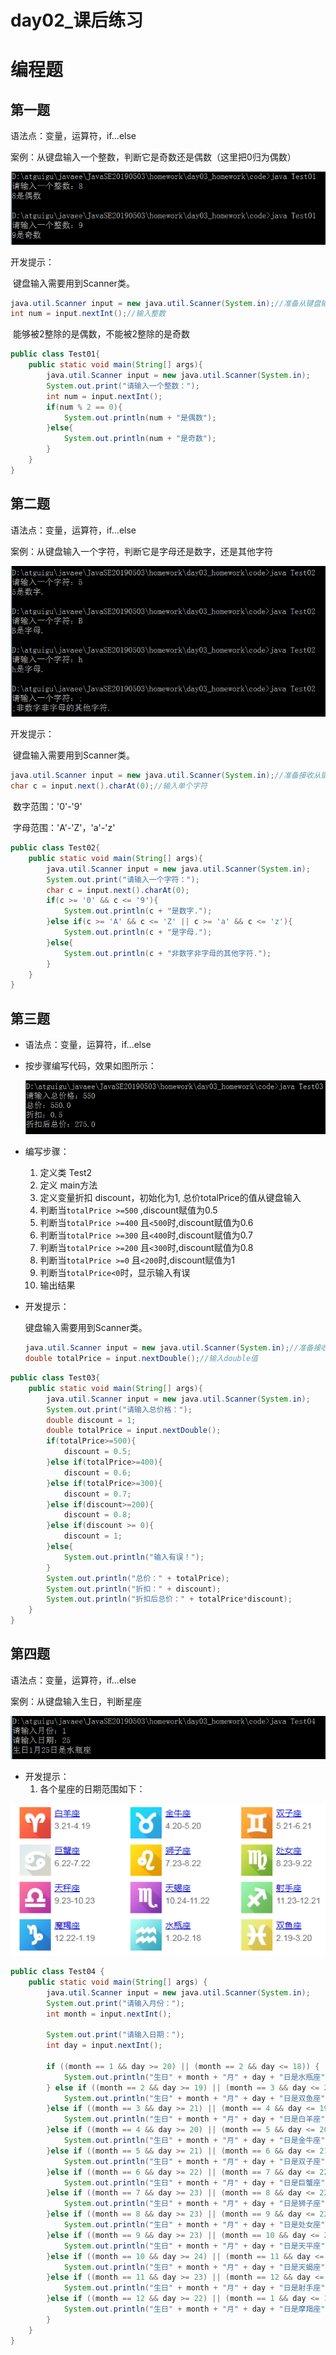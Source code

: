 # day02_课后练习

# 编程题

## 第一题

语法点：变量，运算符，if...else

案例：从键盘输入一个整数，判断它是奇数还是偶数（这里把0归为偶数）

![1557990838327](imgs/1557990838327.png)

开发提示：

​	键盘输入需要用到Scanner类。

```java
java.util.Scanner input = new java.util.Scanner(System.in);//准备从键盘输入的扫描仪
int num = input.nextInt();//输入整数
```

​	能够被2整除的是偶数，不能被2整除的是奇数

```java
public class Test01{
	public static void main(String[] args){
		java.util.Scanner input = new java.util.Scanner(System.in);
		System.out.print("请输入一个整数：");
		int num = input.nextInt();
		if(num % 2 == 0){
			System.out.println(num + "是偶数");
		}else{
			System.out.println(num + "是奇数");
		}
	}
}

```

## 第二题

语法点：变量，运算符，if...else

案例：从键盘输入一个字符，判断它是字母还是数字，还是其他字符

![1557991405648](imgs/1557991405648.png)

开发提示：

​	键盘输入需要用到Scanner类。

```java
java.util.Scanner input = new java.util.Scanner(System.in);//准备接收从键盘输入的扫描仪
char c = input.next().charAt(0);//输入单个字符
```

​	数字范围：'0'-'9'

​	字母范围：'A'-'Z'，'a'-'z'

```java
public class Test02{
	public static void main(String[] args){
		java.util.Scanner input = new java.util.Scanner(System.in);
		System.out.print("请输入一个字符：");
		char c = input.next().charAt(0);
		if(c >= '0' && c <= '9'){
			System.out.println(c + "是数字.");
		}else if(c >= 'A' && c <= 'Z' || c >= 'a' && c <= 'z'){
			System.out.println(c + "是字母.");
		}else{
			System.out.println(c + "非数字非字母的其他字符.");
		}
	}
}
```



## 第三题

* 语法点：变量，运算符，if...else

* 按步骤编写代码，效果如图所示：

  ![1557999671932](imgs/1557999671932.png)

* 编写步骤：

  1. 定义类 Test2
  2. 定义 main方法
  3. 定义变量折扣 discount，初始化为1, 总价totalPrice的值从键盘输入
  4. 判断当`totalPrice >=500` ,discount赋值为0.5
  5. 判断当`totalPrice >=400` 且`<500`时,discount赋值为0.6
  6. 判断当`totalPrice >=300` 且`<400`时,discount赋值为0.7
  7. 判断当`totalPrice >=200` 且`<300`时,discount赋值为0.8
  8. 判断当`totalPrice >=0` 且`<200`时,discount赋值为1
  9. 判断当`totalPrice<0`时，显示输入有误
  10. 输出结果

* 开发提示：

  键盘输入需要用到Scanner类。

  ```java
  java.util.Scanner input = new java.util.Scanner(System.in);//准备接收从键盘输入的扫描仪
  double totalPrice = input.nextDouble();//输入double值
  ```

```java
public class Test03{
	public static void main(String[] args){
		java.util.Scanner input = new java.util.Scanner(System.in);
		System.out.print("请输入总价格：");
		double discount = 1;
		double totalPrice = input.nextDouble();
		if(totalPrice>=500){
			discount = 0.5;
		}else if(totalPrice>=400){
			discount = 0.6;
		}else if(totalPrice>=300){
			discount = 0.7;
		}else if(discount>=200){
			discount = 0.8;
		}else if(discount >= 0){
			discount = 1;
		}else{
			System.out.println("输入有误！");
		}
		System.out.println("总价：" + totalPrice);
		System.out.println("折扣：" + discount);
		System.out.println("折扣后总价：" + totalPrice*discount);
	}
}
```



## 第四题

语法点：变量，运算符，if...else

案例：从键盘输入生日，判断星座

![1558000803855](imgs/1558000803855.png)

* 开发提示：
  1. 各个星座的日期范围如下：

![1558000604568](imgs/1558000604568.png)

```java
public class Test04 {
	public static void main(String[] args) {
		java.util.Scanner input = new java.util.Scanner(System.in);
		System.out.print("请输入月份：");
		int month = input.nextInt();

		System.out.print("请输入日期：");
		int day = input.nextInt();

		if ((month == 1 && day >= 20) || (month == 2 && day <= 18)) {
			System.out.println("生日" + month + "月" + day + "日是水瓶座");
		} else if ((month == 2 && day >= 19) || (month == 3 && day <= 20)) {
			System.out.println("生日" + month + "月" + day + "日是双鱼座");
		}else if ((month == 3 && day >= 21) || (month == 4 && day <= 19)) {
			System.out.println("生日" + month + "月" + day + "日是白羊座");
		}else if ((month == 4 && day >= 20) || (month == 5 && day <= 20)) {
			System.out.println("生日" + month + "月" + day + "日是金牛座");
		}else if ((month == 5 && day >= 21) || (month == 6 && day <= 21)) {
			System.out.println("生日" + month + "月" + day + "日是双子座");
		}else if ((month == 6 && day >= 22) || (month == 7 && day <= 22)) {
			System.out.println("生日" + month + "月" + day + "日是巨蟹座");
		}else if ((month == 7 && day >= 23) || (month == 8 && day <= 22)) {
			System.out.println("生日" + month + "月" + day + "日是狮子座");
		}else if ((month == 8 && day >= 23) || (month == 9 && day <= 22)) {
			System.out.println("生日" + month + "月" + day + "日是处女座");
		}else if ((month == 9 && day >= 23) || (month == 10 && day <= 23)) {
			System.out.println("生日" + month + "月" + day + "日是天平座");
		}else if ((month == 10 && day >= 24) || (month == 11 && day <= 22)) {
			System.out.println("生日" + month + "月" + day + "日是天蝎座");
		}else if ((month == 11 && day >= 23) || (month == 12 && day <= 21)) {
			System.out.println("生日" + month + "月" + day + "日是射手座");
		}else if ((month == 12 && day >= 22) || (month == 1 && day <= 19)) {
			System.out.println("生日" + month + "月" + day + "日是摩羯座");
		}
	}
}
```



